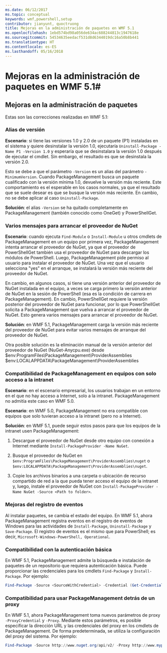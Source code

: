 ```yaml
---
ms.date: 06/12/2017
ms.topic: conceptual
keywords: wmf,powershell,setup
contributor: jianyunt, quoctruong
title: Mejoras en la administración de paquetes en WMF 5.1
ms.openlocfilehash: 1ebd574bd98a056de634ac688244813c1947618e
ms.sourcegitcommit: 54534635eedacf531d8d6344019dc16a50b8b441
ms.translationtype: HT
ms.contentlocale: es-ES
ms.lasthandoff: 05/16/2018
---
```

# <a name="improvements-to-package-management-in-wmf-51"></a>Mejoras en la administración de paquetes en WMF 5.1#

## <a name="improvements-in-packagemanagement"></a>Mejoras en la administración de paquetes ##
Estas son las correcciones realizadas en WMF 5.1:

### <a name="version-alias"></a>Alias de versión

**Escenario**: si tiene las versiones 1.0 y 2.0 de un paquete (P1) instaladas en el sistema y quiere desinstalar la versión 1.0, ejecutaría `Uninstall-Package -Name P1 -Version 1.0` y esperaría que se desinstalara la versión 1.0 después de ejecutar el cmdlet. Sin embargo, el resultado es que se desinstala la versión 2.0.

Esto se debe a que el parámetro `-Version` es un alias del parámetro `-MinimumVersion`. Cuando PackageManagement busca un paquete cualificado con la versión mínima 1.0, devuelve la versión más reciente. Este comportamiento es el esperable en los casos normales, ya que el resultado que se suele desear es que se busque la versión más reciente. En cambio, no se debe aplicar al caso `Uninstall-Package`.

**Solución**: el alias `-Version` se ha quitado completamente en PackageManagement (también conocido como OneGet) y PowerShellGet.

### <a name="multiple-prompts-for-bootstrapping-the-nuget-provider"></a>Varios mensajes para arrancar el proveedor de NuGet

**Escenario**: cuando ejecuta `Find-Module` o `Install-Module` u otros cmdlets de PackageManagement en un equipo por primera vez, PackageManagement intenta arrancar el proveedor de NuGet, ya que el proveedor de PowerShellGet también usa el proveedor de NuGet para descargar los módulos de PowerShell. Luego, PackageManagement pide permiso al usuario para instalar el proveedor de NuGet. Una vez que el usuario selecciona "yes" en el arranque, se instalará la versión más reciente del proveedor de NuGet.

En cambio, en algunos casos, si tiene una versión anterior del proveedor de NuGet instalada en el equipo, a veces se carga primero la versión anterior de NuGet en la sesión de PowerShell (esa es la condición de carrera en PackageManagement). En cambio, PowerShellGet requiere la versión posterior del proveedor de NuGet para funcionar, por lo que PowerShellGet solicita a PackageManagement que vuelva a arrancar el proveedor de NuGet. Esto genera varios mensajes para arrancar el proveedor de NuGet.

**Solución**: en WMF 5.1, PackageManagement carga la versión más reciente del proveedor de NuGet para evitar varios mensajes de arranque del proveedor de NuGet.

Otra posible solución es la eliminación manual de la versión anterior del proveedor de NuGet (NuGet-Anycpu.exe) desde $env:ProgramFiles\PackageManagement\ProviderAssemblies $env:LOCALAPPDATA\PackageManagement\ProviderAssemblies


### <a name="support-for-packagemanagement-on-computers-with-intranet-access-only"></a>Compatibilidad de PackageManagement en equipos con solo acceso a la intranet

**Escenario**: en el escenario empresarial, los usuarios trabajan en un entorno en el que no hay acceso a Internet, solo a la intranet. PackageManagement no admitía este caso en WMF 5.0.

**Escenario**: en WMF 5.0, PackageManagement no era compatible con equipos que solo tuvieran acceso a la intranet (pero no a Internet).

**Solución**: en WMF 5.1, puede seguir estos pasos para que los equipos de la intranet usen PackageManagement:

1. Descargue el proveedor de NuGet desde otro equipo con conexión a Internet mediante `Install-PackageProvider -Name NuGet`.

2. Busque el proveedor de NuGet en `$env:ProgramFiles\PackageManagement\ProviderAssemblies\nuget` o `$env:LOCALAPPDATA\PackageManagement\ProviderAssemblies\nuget`.

3. Copie los archivos binarios a una carpeta o ubicación de recurso compartido de red a la que pueda tener acceso el equipo de la intranet y, luego, instale el proveedor de NuGet con `Install-PackageProvider -Name NuGet -Source <Path to folder>`.


### <a name="event-logging-improvements"></a>Mejoras del registro de eventos

Al instalar paquetes, se cambia el estado del equipo. En WMF 5.1, ahora PackageManagement registra eventos en el registro de eventos de Windows para las actividades de `Install-Package`, `Uninstall-Package` y `Save-Package`. El registro de eventos es el mismo que para PowerShell; es decir, `Microsoft-Windows-PowerShell, Operational`.

### <a name="support-for-basic-authentication"></a>Compatibilidad con la autenticación básica

En WMF 5.1, PackageManagement admite la búsqueda e instalación de paquetes de un repositorio que requiera autenticación básica. Puede proporcionar las credenciales para los cmdlets `Find-Package` y `Install-Package`. Por ejemplo:

``` PowerShell
Find-Package -Source <SourceWithCredential> -Credential (Get-Credential)
```
### <a name="support-for-using-packagemanagement-behind-a-proxy"></a>Compatibilidad para usar PackageManagement detrás de un proxy

En WMF 5.1, ahora PackageManagement toma nuevos parámetros de proxy `-ProxyCredential` y `-Proxy`. Mediante estos parámetros, es posible especificar la dirección URL y las credenciales del proxy en los cmdlets de PackageManagement. De forma predeterminada, se utiliza la configuración del proxy del sistema. Por ejemplo:

``` PowerShell
Find-Package -Source http://www.nuget.org/api/v2/ -Proxy http://www.myproxyserver.com -ProxyCredential (Get-Credential)
```
